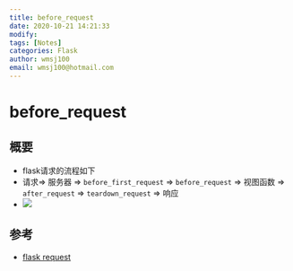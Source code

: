 ```yaml
---
title: before_request
date: 2020-10-21 14:21:33
modify: 
tags: [Notes]
categories: Flask
author: wmsj100
email: wmsj100@hotmail.com
---
```


# before_request

## 概要

- flask请求的流程如下
- 请求=> 服务器 => `before_first_request` => `before_request` => 视图函数 => `after_request` => `teardown_request` => 响应
- ![](https://upload-images.jianshu.io/upload_images/11415306-77006c22f28637b1.png?imageMogr2/auto-orient/strip|imageView2/2/w/653/format/webp)

## 参考

- [flask request](https://www.jianshu.com/p/f619af63f6cc)
